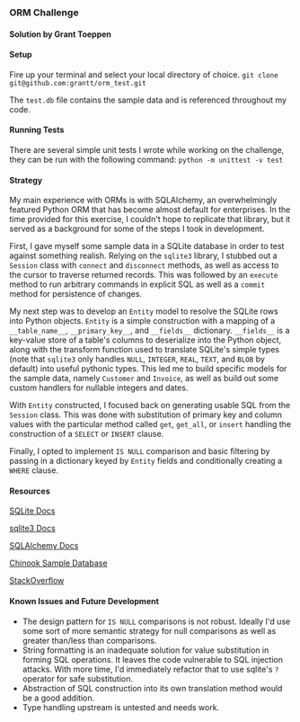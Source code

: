 ### ORM Challenge ###
#### Solution by Grant Toeppen ####


#### Setup ####
Fire up your terminal and select your local directory of choice.
```git clone git@github.com:grantt/orm_test.git```

The `test.db` file contains the sample data and is referenced throughout
my code.

#### Running Tests ####
There are several simple unit tests I wrote while working on the 
challenge, they can be run with the following command:
```python -m unittest -v test```

#### Strategy ####
My main experience with ORMs is with SQLAlchemy, an overwhelmingly 
featured Python ORM that has become almost default for enterprises. In
the time provided for this exercise, I couldn't hope to replicate that 
library, but it served as a background for some of the steps I took in
development.

First, I gave myself some sample data in a SQLite database in order to 
test against something realish. Relying on the `sqlite3` library, I stubbed 
out a `Session` class with `connect` and `disconnect` methods, as well 
as access to the cursor to traverse returned records. This was followed 
by an `execute` method to run arbitrary commands in explicit SQL as well 
as a `commit` method for persistence of changes.

My next step was to develop an `Entity` model to resolve the SQLite rows 
into Python objects. `Entity` is a simple construction with a mapping of 
a `__table_name__`, `__primary_key__`, and `__fields__` dictionary. 
`__fields__` is a key-value store of a table's columns to deserialize into 
the Python object, along with the transform function used to translate 
SQLite's simple types (note that `sqlite3` only handles `NULL`, 
`INTEGER`, `REAL`, `TEXT`, and `BLOB` by default) into useful pythonic 
types. This led me to build specific models for the sample data, namely 
`Customer` and `Invoice`, as well as build out some custom handlers for 
nullable integers and dates.

With `Entity` constructed, I focused back on generating usable SQL from 
the `Session` class. This was done with substitution of primary
key and column values with the particular method called `get`, `get_all`, 
or `insert` handling the construction of a `SELECT` or `INSERT` clause. 

Finally, I opted to implement `IS NULL` comparison and basic filtering 
by passing in a dictionary keyed by `Entity` fields and conditionally 
creating a `WHERE` clause.

#### Resources ####
[SQLite Docs](https://www.sqlite.org/docs.html)

[sqlite3 Docs](https://docs.python.org/2/library/sqlite3.html)

[SQLAlchemy Docs](https://docs.sqlalchemy.org/en/latest/)

[Chinook Sample Database](http://chinookdatabase.codeplex.com/)

[StackOverflow](https://http://stackoverflow.com/)

#### Known Issues and Future Development #### 
* The design pattern for `IS NULL` comparisons is not robust. Ideally 
I'd use some sort of more semantic strategy for null comparisons as well
as greater than/less than comparisons.
* String formatting is an inadequate solution for value substitution in
forming SQL operations. It leaves the code vulnerable to SQL injection 
attacks. With more time, I'd immediately refactor that to use sqlite's 
`?` operator for safe substitution.
* Abstraction of SQL construction into its own translation method would
be a good addition.
* Type handling upstream is untested and needs work.